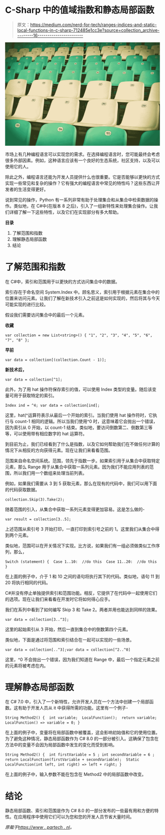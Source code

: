 # C-Sharp 中的值域指数和静态局部函数

> 原文：<https://medium.com/nerd-for-tech/ranges-indices-and-static-local-functions-in-c-sharp-712485e1cc3e?source=collection_archive---------16----------------------->

![](img/141c06594b84c983727965942f82e281.png)

市场上有几种编程语言可以实现您的需求。在选择编程语言时，您可能最终会考虑很多外部因素。例如，这种语言应该有一个良好的生态系统，社区支持，以及可以使用它的人。

除此之外，编程语言还能为开发人员提供什么也很重要。它是否能够以更快的方式实现一些常见和复杂的操作？它有强大的编程语言中常见的特性吗？这些东西让开发者的生活变得更好。

说到常见的操作，Python 有一系列非常有助于处理集合和从集合中检索数据的操作。类似地，在 C#中(在版本 8 之后)，引入了一组新特性来处理集合操作。让我们详细了解一下这些特性，以及它们在实现部分有多大帮助。

**目录**

1.  了解范围和指数
2.  理解静态局部函数
3.  结论

# 了解范围和指数

在 C#中，索引和范围用于以更快的方式访问集合中的数据。

索引存在于命名空间 System.Index 中。顾名思义，索引用于根据元素在集合中的位置来访问元素。让我们了解在新技术引入之前这是如何实现的，然后将其与今天可能实现的进行比较。

假设我们需要访问集合中的最后一个元素。

**收藏**

```
var collection = new List<string>() { "1", "2", "3", "4", "5", "6", "7", "8" };
```

**早前**

```
var data = collection[(collection.Count - 1)];
```

**新技术后，**

```
var data = collection[^1];
```

此外，为了用 hat 操作符保存索引的值，可以使用 Index 类型的变量。随后该变量可用于获取特定的索引。

```
Index ind = ^4; var data = collection[ind];
```

这里，hat(^运算符表示从最后一个开始的索引。当我们使用 hat 操作符时，它执行与 count-1 相同的逻辑。所以当我们使用^0 时，这意味着它会抛出一个错误，因为索引从 0 开始，以 count-1 结束。类似地，要访问倒数第二、倒数第三等等，可以使用带有相应数字的 hat 运算符。

到目前为止，我们已经看到了什么是指数，以及它如何帮助我们在不做任何计算的情况下从相反的方向获得元素。现在让我们来看看范围。

范围来自命名空间系统。范围，领先于指数一步。如果索引用于从集合中获取特定元素，那么 Range 用于从集合中获取一系列元素。因为我们不能应用列表的范围，所以我们用一个数组来处理当前列表。

例如，如果我们需要从 3 到 5 获取元素，那么在现有的代码中，我们可以用下面的代码获取数据。

```
collection.Skip(3).Take(2);
```

随着范围的引入，从集合中获取一系列元素变得更加容易。这是怎么做的-

```
var result = collection[3..5];
```

上述范围从索引号 3 开始打印，一直打印到索引号之前的 1。这里我们从集合中得到两个元素。

类似地，范围可以在开关情况下实现。比方说，如果我们有一组必须做类似工作序列，那么，

```
Switch (statement) { ​ Case 1..10: ​ //do this ​ Case 11..20: ​ //do this }
```

在上面的例子中，介于 1 和 10 之间的语句将执行其下的代码。类似地，语句 11 到 20 将执行相同的代码。

C#并没有停止单独提供索引和范围功能。相反，它提供了在代码中一起使用它们的选项。现在让我们来看看在开发时它将如何得心应手。

我们在系列中看到了如何编写 Skip 3 和 Take 2。两者并用也能达到同样的效果。

```
var data = collection[3..^3];
```

这里的起始索引从 3 开始，然后一直到集合中的倒数第四个元素。

类似地，下面是通过将范围和索引结合在一起可以实现的一些场景。

```
var data = collection[..^3];var data = collection[^2..^0]
```

这里，^0 不会抛出一个错误，因为我们知道在 Range 中，最后一个指定元素之前的元素将被考虑在内。

# 理解静态局部函数

在 C# 7.0 中，引入了一个新特性，允许开发人员在一个方法中创建一个局部函数。这有助于开发人员从 it 中获得所需的功能。这里有一个例子-

```
String Method2() { ​ int variable; ​ LocalFunction(); ​ return variable; ​ LocalFunction() => variable = 0; }
```

在上面的例子中，变量将在局部函数中被覆盖，这会影响初始值和它的使用位置。为了避免这种情况，静态局部函数作为 C# 8.0 的一部分被引入。这确保了包含在方法中的变量不会因为局部函数中发生的变化而受到影响。

```
String Method2() { ​ int firstVariable = 5 ; int secondVariable = 6 ; ​ return LocalFunction(firstVariable + secondVariable); ​ Static LocalFunction(int left, int right) => left + right; }
```

在上面的例子中，输入参数不能在包含在 Method2 中的局部函数中改变。

# 结论

静态局部函数、索引和范围是作为 C# 8.0 的一部分发布的一些最有用和方便的特性。在应用程序中使用它们可以为您和您的开发人员节省大量时间。

*原载于*[*https://www . partech . nl*](https://www.partech.nl/nl/publicaties/2021/06/ranges-indices-and-static-local-functions-in-c-sharp)*。*